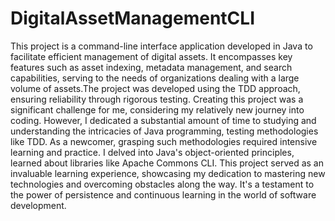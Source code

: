 # DigitalAssetManagementCLI

This project is a command-line interface application developed in Java to facilitate efficient management of digital assets. It encompasses key features such as asset indexing, metadata management, and search capabilities, serving to the needs of organizations dealing with a large volume of assets.The project was developed using the TDD approach, ensuring reliability through rigorous testing. Creating this project was a significant challenge for me, considering my relatively new journey into coding. However, I dedicated a substantial amount of time to studying and understanding the intricacies of Java programming, testing methodologies like TDD. As a newcomer, grasping such methodologies required intensive learning and practice. I delved into Java's object-oriented principles, learned about libraries like Apache Commons CLI. This project served as an invaluable learning experience, showcasing my dedication to mastering new technologies and overcoming obstacles along the way. It's a testament to the power of persistence and continuous learning in the world of software development.
